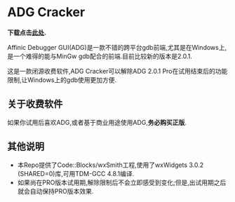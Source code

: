 # ADG Cracker

**下载点击[此处](https://github.com/ricynlee/ADG-Cracker/releases).**

Affinic Debugger GUI(ADG)是一款不错的跨平台gdb前端,尤其是在Windows上,是一个难得的能与MinGw gdb配合的前端.目前比较新的版本是2.0.1.

这是一款闭源收费软件,ADG Cracker可以解除ADG 2.0.1 Pro在试用结束后的功能限制,让Windows上的gdb使用更加方便.

## 关于收费软件

如果你试用后喜欢ADG,或者基于商业用途使用ADG,**务必购买正版**.

## 其他说明

- 本Repo提供了Code::Blocks/wxSmith工程,使用了wxWidgets 3.0.2 (SHARED=0)库,可用TDM-GCC 4.8.1编译.
- 如果尚在PRO版本试用期,解除限制后不会立即感受到变化;但是,出试用期之后就会自动保持PRO版本效果.
